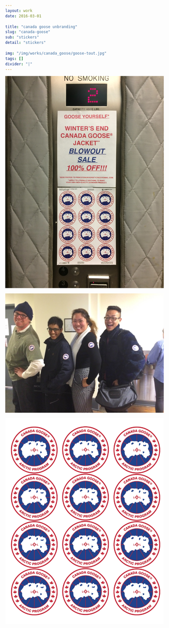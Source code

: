 ```yaml
---
layout: work
date: 2016-03-01

title: "canada goose unbranding"
slug: "canada-goose"
sub: "stickers"
detail: "stickers"

img: "/img/works/canada_goose/goose-tout.jpg"
tags: []
divider: "|"
---
```


![canada goose stickers](/img/works/canada_goose/elevator.JPG)

![canada goose stickers](/img/works/canada_goose/goose-squad.JPG)

![canada goose stickers](/img/works/canada_goose/stickers.jpg)
